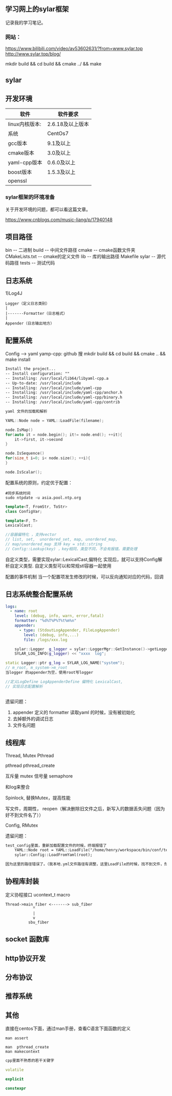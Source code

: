 ## 学习网上的sylar框架

记录我的学习笔记。

### 网站：
https://www.bilibili.com/video/av53602631/?from=www.sylar.top
http://www.sylar.top/blog/



mkdir build && cd build && cmake ../ && make 



## sylar 

## 开发环境

软件 | 软件要求
--------|-----------
linux内核版本:     |	2.6.18及以上版本
系统  | CentOs7 
gcc版本 | 9.1及以上
cmake版本 |  3.0及以上
yaml-cpp版本 | 0.6.0及以上
boost版本 | 1.5.3及以上
openssl   | 


### sylar框架的环境准备
关于开发环境的问题，都可以看这篇文章。

https://www.cnblogs.com/music-liang/p/17940148



## 项目路径
bin     -- 二进制
build   -- 中间文件路径
cmake   -- cmake函数文件夹
CMakeLists.txt  -- cmake的定义文件
lib     -- 库的输出路径
Makefile
sylar   -- 源代码路径
tests   -- 测试代码


## 日志系统

1)Log4J
    
    Logger（定义日志类别）
    |
    |-------Formatter（日志格式） 
    |
    Appender（日志输出地方）


## 配置系统
  Config --> yaml
  yamp-cpp: github 搜
  mkdir build && cd build && cmake .. && make install 

```txt
Install the project...
-- Install configuration: ""
-- Installing: /usr/local/lib64/libyaml-cpp.a
-- Up-to-date: /usr/local/include
-- Installing: /usr/local/include/yaml-cpp
-- Installing: /usr/local/include/yaml-cpp/anchor.h
-- Installing: /usr/local/include/yaml-cpp/binary.h
-- Installing: /usr/local/include/yaml-cpp/contrib

```

```cpp
yaml 文件的加载和解析

YAML::Node node = YAML::LoadFile(filename);

node.IsMap()
for(auto it = node.begin(); it!= node.end(); ++it){
    it->first, it->second
}

node.IsSequence()
for(size_t i=0; i< node.size(); ++i){
}

node.IsScalar();
```

配置系统的原则，约定优于配置：

```shell
#同步系统时间
sudo ntpdate -u asia.pool.ntp.org
```

```cpp
template<T, FromStr, ToStr>
class ConfigVar;

template<F, T>
LexicalCast;

//容器偏特化 ，支持vector
// list, set,  unordered_set, map, unordered_map,
// map/unordered_map 支持 key = std::string
// Config::Lookup(key) ，key相同，类型不同，不会有报错。需要处理
```

自定义类型，需要实现sylar::LexicalCast,偏特化
实现后，就可以支持Config解析自定义类型.
自定义类型可以和常规stl容器一起使用


配置的事件机制
当一个配置项发生修改的时候，可以反向通知对应的代码，回调

## 日志系统整合配置系统
```yml
logs:
  - name: root
    level: (debug, info, warn, error,fatal)
    formatter: "%d%T%P%T%t%m%n"
    appender:
      - type: (StdoutLogAppender, FileLogAppender)
        level: (debug, info,...)
        file: /logs/xxx.log
```

```cpp
    sylar::Logger  g_logger = sylar::LoggerMgr::GetInstance()->getLogger(name);
    SYLAR_LOG_INFO(g_logger) << "xxxx  log";
```

```cpp
static Logger::ptr g_log = SYLAR_LOG_NAME("system");
// m_root, m_system->m_root
当logger 的appender为空，使用root写logger
```

```cpp
//定义LogDefine LogAppenderDefine 偏特化 LexicalCast,
// 实现日志配置解析
```

```cpp

```
遗留问题：
1. appender 定义的 formatter 读取yaml 的时候，没有被初始化
2. 去掉额外的调试日志
3. 文件名问题

## 线程库
Thread, Mutex
Pthread 

pthread  pthread_create

互斥量  mutex
信号量  semaphore

和log来整合

Spinlock,  替换Mutex，提高性能

写文件，周期性， reopen（解决删除旧文件之后，新写入的数据丢失问题（因为好不到文件名了））

Config, RMutex


遗留问题：
```txt
test_config里面，重新加载配置文件的时候，终端报错了
    YAML::Node root = YAML::LoadFile("/home/henry/workspace/bin/conf/test.yml");
    sylar::Config::LoadFromYaml(root);

因为这里的路径错误了。（我本地.yml文件路径有调整，这里LoadFile的时候，找不到文件，然后就抛出了异常。报错的地方是一个异常。当时没有在第一时间识别这是一个异常。
```    

    
## 协程库封装
定义协程接口
ucontext_t
macro

```
Thread->main_fiber <-------> sub_fiber
            ^
            |
            v
          sbu_fiber
```


## socket 函数库


## http协议开发


## 分布协议


## 推荐系统



## 其他    
直接在centos下面，通过man手册，查看C语言下面函数的定义

```shell
man assert

man  pthread_create
man makecontext
```

```cpp
cpp里面不熟悉的若干关键字

volatile

explicit

constexpr



```






